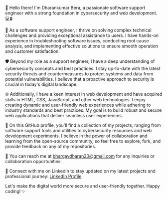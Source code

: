 👋 Hello there! I'm Dharankumar Bera, a passionate software support engineer with a strong foundation in cybersecurity and web development. 💻🔒

🔧 As a software support engineer, I thrive on solving complex technical challenges and providing exceptional assistance to users. I have hands-on experience in troubleshooting software issues, conducting root cause analysis, and implementing effective solutions to ensure smooth operation and customer satisfaction.

🛡️ Beyond my role as a support engineer, I have a deep understanding of cybersecurity concepts and best practices. I stay up-to-date with the latest security threats and countermeasures to protect systems and data from potential vulnerabilities. I believe that a proactive approach to security is crucial in today's digital landscape.

🌐 Additionally, I have a keen interest in web development and have acquired skills in HTML, CSS, JavaScript, and other web technologies. I enjoy creating dynamic and user-friendly web experiences while adhering to industry standards and best practices. My goal is to build robust and secure web applications that deliver seamless user experiences.

🚀 On this GitHub profile, you'll find a collection of my projects, ranging from software support tools and utilities to cybersecurity resources and web development experiments. I believe in the power of collaboration and learning from the open-source community, so feel free to explore, fork, and provide feedback on any of my repositories.

📧 You can reach me at bhargavdharan20@gmail.com for any inquiries or collaboration opportunities.

🔗 Connect with me on LinkedIn to stay updated on my latest projects and professional journey: [LinkedIn Profile](https://www.linkedin.com/in/dharan-kumar-bera-0498a1184)

Let's make the digital world more secure and user-friendly together. Happy coding! ✨
